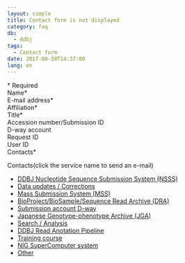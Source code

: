 ```yaml
---
layout: simple
title: Contact form is not displayed
category: faq
db:
  - ddbj
tags: 
  - Contact form
date: 2017-08-28T14:37:00
lang: en
---
```


<span class="red">\* Required </span>  
Name<span class="red">\*</span>  
E-mail address<span class="red">\*</span>  
Affiliation<span class="red">\*</span>  
Title<span class="red">\*</span>  
Accession number/Submission ID  
D-way account  
Request ID  
User ID  
Contacts<span class="red">\*</span>  

Contacts(click the service name to send an e-mail)
* [DDBJ Nucleotide Sequence Submission System (NSSS)](mailto:ddbjsub@ddbj.nig.ac.jp)
* [Data updates / Corrections](mailto:ddbjupdt@ddbj.nig.ac.jp)
* [Mass Submission System (MSS)](mailto:mass@ddbj.nig.ac.jp)
* [BioProject/BioSample/Sequence Read Archive (DRA)](mailto:trace@ddbj.nig.ac.jp)
* [Submission account D-way](mailto:dway@ddbj.nig.ac.jp)
* [Japanese Genotype-phenotype Archive (JGA)](mailto:jga@ddbj.nig.ac.jp)
* [Search / Analysis](mailto:ddbj@ddbj.nig.ac.jp)
* [DDBJ Read Anotation Pipeline](mailto:pipeline_dev@ddbj.nig.ac.jp)
* [Training course](mailto:ddbjing@ddbj.nig.ac.jp)
* [NIG SuperComputer system](mailto:sc-info@nig.ac.jp)
* [Other](mailto:ddbj@ddbj.nig.ac.jp)

